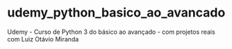 # udemy_python_basico_ao_avancado
Udemy - Curso de Python 3 do básico ao avançado - com projetos reais com Luiz Otávio Miranda
